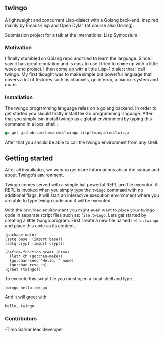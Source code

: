 ## twingo

A lightweight and concurrent Lisp-dialect with a Golang back-end. Inspired mainly by Emacs-Lisp and Open Dylan (of course also Golang).

Submission project for a talk at the International Lisp Symposium.

### Motivation

I finally stumbled on Golang repo and tried to learn the language. Since I saw it has great reputation and is easy to use I tried to come up with a little week-end project. I then come up with a little Lisp-1 dialect that I call twingo. My first thought was to make simple but powerful language that covers a lot of features such as channels, go interop, a macro
-system and more. 



### Installation 

The twingo programming language relies on a golang backend. In order to get started you should firstly install the Go programming language. After that you simply can install twingo as a global environment by typing this command in a local shell.:

```go
go get github.com/timo-cmd/twingo-Lisp/twingo/cmd/twingo
```

After that you should be able to call the twingo environment from any shell.



## Getting started

After all installation, we want to get more informations about the syntax and about Twingo‘s environment.

Twingo comes served with a simple but powerful REPL and file executor. A REPL is invoked when you simply type the ```twingo``` command with no additional flags. It will start an interactive execution environment where you are able to type twingo code and it will be executed.

With the provided environment you might even want to place your twingo code in separate script files such as: ```file.twingo```. 
Lets get started by creating a little twingo program. First create a new file named ```hello.twingo``` and place this code as its content..:

```
(package main)
(setq base  (import base))
(setq crypt (import crypt))

(define-function greet (name)
  (let* ch (go:chan-make))
  (go:chan-send "Hello, " name)
  (go:chan-rcve ch)
(greet (twingo))
```
To execute this script file you must open a local shell and type...

```bash
twingo hello.twingo
```

And it will greet with:

```
Hello, twingo
```

### Contributors

-Timo Sarkar lead developer


